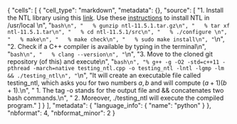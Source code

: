 {
 "cells": [
  {
   "cell_type": "markdown",
   "metadata": {},
   "source": [
    "1. Install the NTL library using this [link](https://libntl.org/download.html). Use these [instructions](https://libntl.org/doc/tour-unix.html) to install NTL in /usr/local \n",
    "```bash\n",
    "   % gunzip ntl-11.5.1.tar.gz\n",
    "   % tar xf ntl-11.5.1.tar\n",
    "   % cd ntl-11.5.1/src\n",
    "   % ./configure \n",
    "   % make\n",
    "   % make check\n",
    "   % sudo make install\n",
    "```\n",
    "2. Check if a C++ compiler is available by typing in the terminal\n",
    "```bash\n",
    "   % clang --version\n",
    "```\n",
    "3. Move to the cloned git repository (of this) and execute\n",
    "```bash\n",
    "% g++ -g -O2 -std=c++11 -pthread -march=native testing_ntl.cpp -o testing_ntl -lntl -lgmp -lm && ./testing_ntl\n",
    "```\n",
    "It will create an executable file called testing_ntl, which asks you for two numbers $a,b$ and will compute $(a+1)(b+1)$.\n",
    "   1. The tag -o stands for the output file and && concatenates two bash commands.\n",
    "   2. Moreover, ./testing_ntl will execute the compiled program."
   ]
  }
 ],
 "metadata": {
  "language_info": {
   "name": "python"
  }
 },
 "nbformat": 4,
 "nbformat_minor": 2
}

